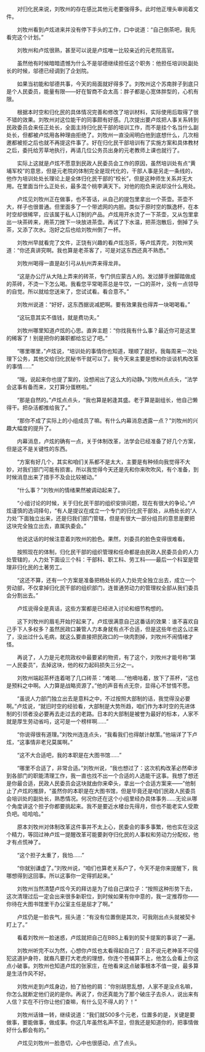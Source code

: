 　　对归化民来说，刘牧州的存在感比其他元老要强得多。此时他正埋头审阅着文件。

　　刘牧州看到卢炫进来并没有停下手头的工作，口中说道：“自己倒茶吧，我先看完这个计划。”

　　刘牧州和卢炫很熟，甚至可以说是卢炫唯一比较亲近的元老院高官。

　　虽然他有时候暗暗遗憾为什么不是邬德继续担任这个职务：他担任培训处副处长的时候，邬德已经调到了企划院。

　　如果当初能和邬德共事，今天的局面就好得多了。刘牧州这个苏南胖子到底只是个人民委员，能量有限——好在智商不会太高：胖子都是心宽体胖型的，心机有限。

　　根据本时空和归化民的具体情况完善和修改了培训材料，实际使用后取得了很不错的效果。刘牧州对这位能干的同事颇有好感。几次提出要卢炫把人事关系转到民政委员会来任正处长，全面主持归化民干部的培训工作，而不是挂个名当什么副处长，但都被卢炫用各种理由拒绝了。刘牧州一直没闹明白他到底想什么，几次相邀都被拒之后也就不再提这件事了。好在归化民干部培训有了实施方案和具体教材之后，委托给芳草地执行，再请几位公务员出身的元老教师上课也就行了。

　　实际上这就是卢炫不愿意到民政人民委员会工作的原因，虽然培训处有点“黄埔军校”的意思，但是元老院的体制完全是现代化的，干部人事是另走一条线的，他作为培训处处长理论上是全体归化民干部的“校长”，但是这种师生关系并无大用。在里面当什么正处长，最多混个桃李满天下。对他的抱负来说却没什么用处。

　　卢炫见刘牧州正在做事，也不答话，从自己的提包里拿出一个茶壶。茶壶不大，样子也很普通。但里面多了一个带滤网的内胆。类似于原时空的飘逸杯，在本时空却很稀罕，应该属于私人订制的产品。卢炫用开水烫了一下茶壶，又从包里拿出一块茶砖来，用茶刀挫下一块放进茶壶。再试了下水温，把茶泡散后，倒掉了头茶，又添了次水。泡好之后也给刘牧州倒了一杯。

　　刘牧州早就看完了文件，正饶有兴趣的看卢炫泡茶，等卢炫弄完，刘牧州笑道：“你还真讲究啊。我也算是老茶客了，可是对这东西还真不熟悉。”

　　刘牧州喝得一直是赵引弓从杭州弄来得龙井。

　　“这是办公厅从大陆上弄来的砖茶，专门供应蒙古人的。发过酵手挫脚踏做成的茶砖，不烫一下怎么喝。我看您平常喝茶总是牛饮，一口的茶叶，没有一点领导的自觉。所以就给您送来了，您试试看。看合意不。”

　　刘牧州说道：“好好，这东西据说减肥啊。要有效果我也得弄一块喝喝看。”

　　“这玩意其实不值钱，就是费功夫。”

　　刘牧州哪里知道卢炫的心思。直奔主题：“你找我有什么事？最近你可是这里的稀客了！别是把你的兼职都给忘记了吧。”

　　“哪里哪里，”卢炫说，“培训处的事情你也知道，理顺了就好。我每周来一次处理下公务，其他交给归化民秘书干就可以了。我今天来主要是想和你谈谈机构改革的事情……”

　　“哦，说起来你也提了案的，没想闹出了这么大的动静。”刘牧州点点头，“法学会这事有备而来，又打算分蛋糕啦。”

　　“那是自然的。”卢炫点点头，“我也算是躬逢其盛。老于算是副组长，他自己懒得干。把杂活都推给我了。”

　　“那你不成了实际上的小组成员了嘛。有什么内幕消息透露一点？”刘牧州的兴趣大幅度的提升了。

　　内幕消息，卢炫的确有一点，关于体制改革，法学会已经准备了好几个方案，但是这不是关键性的东西。

　　“方案有好几个，其实和咱们关系都不是太大，主要是有种倾向我觉得不大妙，对我们部门可能有损害。所以我觉得今天还是先和你来吹吹风，有个准备，到时候消息出来了措手不及会比较被动。”

　　“什么事？”刘牧州的情绪果然被调动起来了。

　　“小组讨论的时候，关于归化民干部的组织安排问题，现在有很大的争论。”卢炫谨慎的选词择句，“有人是提议在成立一个专门的归化民干部处，从杨处长的‘人力处’下面独立出来，还是归我们部门管辖，但是有很大一部分组员的意思是要把这块完全独立出去，直属执委会。”

　　他说这话的时候注意着刘牧州的脸色。果然，刘委员的脸色变得很难看。

　　按照现在的体制，归化民干部的组织管理和任命都是由民政人民委员会的人力处管辖的，人力处下面设三个科：干部科、职工科、劳工科——最后一个科室是管理非归化民的土著劳工。

　　“这还不算，还有一个方案是准备把杨处长的人力处完全独立出去，成立一个劳动部，不仅拿掉归化民干部的组织部门，连普通劳动力的管理权全部从我们委员会分割出去。”

　　卢炫说得全是真话，这些方案都是已经进入讨论和细节构想的。

　　这下刘牧州的眉毛开始拧起来了。卢炫很满意自己这番话的效果：谁不喜欢自己手下人多权多？虽然民政口兼管人力本身就有点不合适，但是这些年也这么过来了，没出过什么毛病，就这么要直接把民政口的一块肉割掉，刘牧州不闹情绪才怪。

　　再说了，人力是元老院政权中最要紧的物资，有了这个，刘牧州才能号称“第一人民委员”，去掉这块，他的权力起码损失三分之一。

　　刘牧州端起茶杯连着喝了几口砖茶：“难喝……”他嘀咕着，放下了茶杯，“这也是预料之中啊。人力算是战略资源了。”他的声音有点无奈，显得心不甘情不愿。

　　“虽说人力部门独立出去是意料之中，不过按照大部制的话，我觉得没必要啊。”卢炫说，“就旧时空的经验看，大部制是大势所趋，咱们作为本时空的先进体制的引领者没必要再去走过去的老路。日本的大部制是被誉为最好的标本，人家不就是厚生劳动省吗，这可是一个榜样啊……”

　　“你说得很有道理。”刘牧州连连点头，“我看我们也得献计献策。”他端详了下卢炫，“这事情非老兄莫属啊。”

　　“这不大合适吧，我的本职是在大图书馆……”

　　“哪里不合适了，非常合适。”刘牧州说，“我也想过了：这次机构改革必然牵涉到各部门的职能清理工作，我一直也找不出一个合适的人选能干这事。我想了想还是你最合适，民政人民委员会这块就由你来牵头，拿出一个合适方案来——”他制止了卢炫的推辞，“虽然你的本职是在大图书馆，但是毕竟还是咱们民政人民委员会培训处的副处长，熟悉情况。何况你还在这个小组里经办具体事务……无论从哪个角度讲这个担子你都要挑起来。我不是要近水楼台先得月，但也不能老实人受欺负吧。哈哈哈。”

　　原本刘牧州对体制改革这件事并不太上心，民委会的事多事繁，他也实在没这个精力，等回过神卢炫一提醒改革可能要剥夺归化民的人事权和劳动力分配权，他才有点慌神了。

　　“这个担子太重了，我怕……”

　　“你就别谦虚了。”刘牧州说，“咱们也算老关系户了，今天不是你来提醒下，我哪想得到这回事。所以这事你一定得抓起来。”

　　刘牧州当然清楚卢炫今天的拜访是为了给自己谋位子：“按照这种形势下去，这次清理过后一定会出来很多新职位，到时候如果有你中意的，我一定推荐你——你待在大图书馆里干办公室主任是屈才了啊。”

　　卢炫仍是一脸丧气，摇头道：“有没有位置倒是其次，可我刚出点头就被契卡盯上了。”

　　看着刘牧州一脸迷惑，卢炫就把自己在BBS上看到的契卡提案的事说了一遍。

　　刘牧州听完不以为然，心想你卢炫也太看得起自己了：且不说元老神圣不可侵犯这道护身符，就裔凡要打大老虎的理想，你连个苍蝇算不上，他怎么会看上你这点小破事。刘牧州也知道卢炫的张家庄，在他看来这点破事根本不值一提，最多算是生活作风不好。

　　刘牧州走到卢炫身边，拍了拍他的肩：“你别胡思乱想，人家不是没点名嘛，你怎么就断定他们说的是你。再说了，你还真能为了那个破庄子去杀人，说出来有人信？实在不行你让他们查嘛，有什么见不得人的？！”

　　刘牧州话锋一转，继续说道：“我们就500多个元老，位置多的是，关键是要做事，要能做事，做成事。你这几年虽然名声不显，但我还是知道你的，把事情做好什么都会有的。”

　　卢炫见刘牧州一脸恳切，心中也很感动，点了点头。
